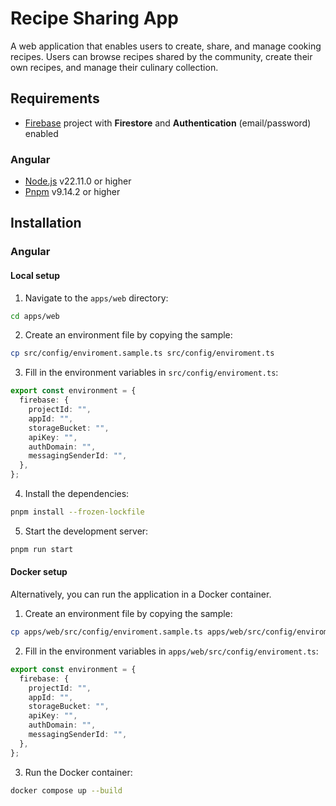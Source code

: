 # Recipe Sharing App

A web application that enables users to create, share, and manage cooking recipes. Users can browse recipes shared by the community, create their own recipes, and manage their culinary collection.

## Requirements

- [Firebase](https://firebase.google.com/) project with **Firestore** and **Authentication** (email/password) enabled

### Angular

- [Node.js](https://nodejs.org/en/) v22.11.0 or higher
- [Pnpm](https://pnpm.io/) v9.14.2 or higher


## Installation

### Angular

#### Local setup

1. Navigate to the `apps/web` directory:

```bash
cd apps/web
```

2. Create an environment file by copying the sample:

```bash
cp src/config/enviroment.sample.ts src/config/enviroment.ts
```

3. Fill in the environment variables in `src/config/enviroment.ts`:

```typescript
export const environment = {
  firebase: {
    projectId: "",
    appId: "",
    storageBucket: "",
    apiKey: "",
    authDomain: "",
    messagingSenderId: "",
  },
};
````

4. Install the dependencies:

```bash
pnpm install --frozen-lockfile
```

5. Start the development server:

```bash
pnpm run start
```

#### Docker setup

Alternatively, you can run the application in a Docker container.

1. Create an environment file by copying the sample:

```bash
cp apps/web/src/config/enviroment.sample.ts apps/web/src/config/enviroment.ts
```

2. Fill in the environment variables in `apps/web/src/config/enviroment.ts`:

```typescript
export const environment = {
  firebase: {
    projectId: "",
    appId: "",
    storageBucket: "",
    apiKey: "",
    authDomain: "",
    messagingSenderId: "",
  },
};
```

3. Run the Docker container:

```bash
docker compose up --build
```